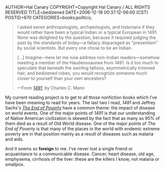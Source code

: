 AUTHOR=Hal Canary
COPYRIGHT=Copyright Hal Canary / ALL RIGHTS RESERVED
TITLE=bedizened
DATE=2006-12-18 00:37:12-06:00 (CST)
POSTID=670
CATEGORIES=books;politics;

> I asked seven anthropologists, archaeologists, and historians if they would rather have been a typical Indian or a typical European in 1491. None was delighted by the question, because it required judging the past by the standards of today—a fallacy disparaged as “presentism” by social scientists. But every one chose to be an Indian.
> 
> \[...\] Imagine—here let me now address non-Indian readers—somehow meeting a member of the Haudenosaunee from 1491. Is it too much to speculate that beneath the swirling tattoos, asymmetrically trimmed hair, and bedizened robes, you would recognize someone much closer to yourself than your own ancestors?
> 
> —From [_1491_](https://halcanary.org/isbn/?1400032059/1491), by Charles C. Mann

My current reading project is to get to all those nonfiction books which I've have been meaning to read for years. The last two I read, _1491_ and Jeffrey Sachs's [_The End of Poverty_](https://halcanary.org/isbn/?0143036580/The+End+of+Poverty) have a common theme: the impact of disease on world events. One of the major points of _1491_ is that our understanding of Native American civilization is skewed by the fact that as many as 95% of them died as a result of Old World disease. One of the major points of _The End of Poverty_ is that many of the places in the world with endemic extreme poverty are in that position mainly as a result of diseases such as malaria and aids.

And it seems so **foreign** to me. I've never lost a single friend or acquaintance to a communicable disease. Cancer, heart disease, old age, emphysema, cirrhosis of the liver: these are the killers I know, not malaria or smallpox.
